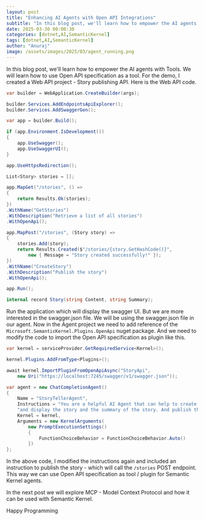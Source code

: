 ```yaml
---
layout: post
title: "Enhancing AI Agents with Open API Integrations"
subtitle: "In this blog post, we'll learn how to empower the AI agents with Tools. We will learn how to use Open API specification as a tool."
date: 2025-03-30 00:00:30
categories: [dotnet,AI,SemanticKernel]
tags: [dotnet,AI,SemanticKernel]
author: "Anuraj"
image: /assets/images/2025/03/agent_running.png
---
```


In this blog post, we'll learn how to empower the AI agents with Tools. We will learn how to use Open API specification as a tool. For the demo, I created a Web API project - Story publishing API. Here is the Web API code.

```csharp
var builder = WebApplication.CreateBuilder(args);

builder.Services.AddEndpointsApiExplorer();
builder.Services.AddSwaggerGen();

var app = builder.Build();

if (app.Environment.IsDevelopment())
{
    app.UseSwagger();
    app.UseSwaggerUI();
}

app.UseHttpsRedirection();

List<Story> stories = [];

app.MapGet("/stories", () =>
{
    return Results.Ok(stories);
})
.WithName("GetStories")
.WithDescription("Retrieve a list of all stories")
.WithOpenApi();

app.MapPost("/stories", (Story story) =>
{
    stories.Add(story);
    return Results.Created($"/stories/{story.GetHashCode()}",
        new { Message = "Story created successfully!" });
})
.WithName("CreateStory")
.WithDescription("Publish the story")
.WithOpenApi();

app.Run();

internal record Story(string Content, string Summary);
```

Run the application which will display the swagger UI. But we are more interested in the swagger.json file. We will be using the swagger.json file in our agent. Now in the Agent project we need to add reference of the `Microsoft.SemanticKernel.Plugins.OpenApi` nuget package. And we need to modify the code to import the Open API specification as plugin like this.

```csharp
var kernel = serviceProvider.GetRequiredService<Kernel>();

kernel.Plugins.AddFromType<Plugins>();

await kernel.ImportPluginFromOpenApiAsync("StoryApi", 
    new Uri("https://localhost:7245/swagger/v1/swagger.json"));

var agent = new ChatCompletionAgent()
{
    Name = "StoryTellerAgent",
    Instructions = "You are a helpful AI Agent that can help to create small stories based on the user's topic " +
    "and display the story and the summary of the story. And publish the story",
    Kernel = kernel,
    Arguments = new KernelArguments(
        new PromptExecutionSettings()
        {
            FunctionChoiceBehavior = FunctionChoiceBehavior.Auto()
        })
};
```

In the above code, I modified the instructions again and included an instruction to publish the story - which will call the `/stories` POST endpoint. This way we can use Open API specification as tool / plugin for Semantic Kernel agents.

In the next post we will explore MCP - Model Context Protocol and how it can be used with Semantic Kernel.

Happy Programming